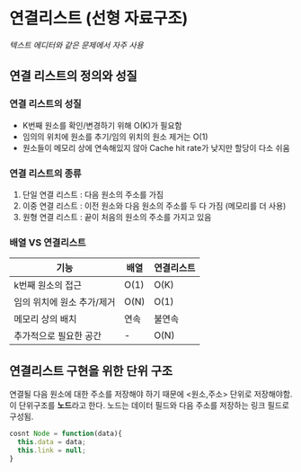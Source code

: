 # 연결리스트 (선형 자료구조)
<i>텍스트 에디터와 같은 문제에서 자주 사용</i>
## 연결 리스트의 정의와 성질 
### 연결 리스트의 성질 
- K번째 원소를 확인/변경하기 위해 O(K)가 필요함 
- 임의의 위치에 원소를 추기/임의 위치의 원소 제거는 O(1)
- 원소들이 메모리 상에 연속해있지 않아 Cache hit rate가 낮지만 할당이 다소 쉬움 

### 연결 리스트의 종류 
1. 단일 연결 리스트 : 다음 원소의 주소를 가짐
2. 이중 연결 리스트 : 이전 원소와 다음 원소의 주소를 두 다 가짐 (메모리를 더 사용)
3. 원형 연결 리스트 : 끝이 처음의 원소의 주소를 가지고 있음 

### 배열 VS 연결리스트 
|기능| 배열|연결리스트|
|---|---|---|
|k번째 원소의 접근|O(1)|O(K)|
|임의 위치에 원소 추가/제거|O(N)|O(1)|
|메모리 상의 배치|연속|불연속|
|추가적으로 필요한 공간| - | O(N)|

## 연결리스트 구현을 위한 단위 구조 
연결될 다음 원소에 대한 주소를 저장해야 하기 때문에 <원소,주소> 단위로 저장해야함. </br>
이 단위구조를 <b>노드</b>라고 한다. 노드는 데이터 필드와 다음 주소를 저장하는 링크 필드로 구성됨.

```javascript
cosnt Node = function(data){
  this.data = data;
  this.link = null;
}
```


